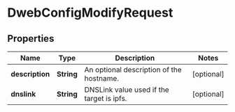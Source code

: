 

# DwebConfigModifyRequest


## Properties

| Name | Type | Description | Notes |
|------------ | ------------- | ------------- | -------------|
|**description** | **String** | An optional description of the hostname. |  [optional] |
|**dnslink** | **String** | DNSLink value used if the target is ipfs. |  [optional] |



